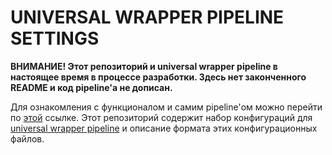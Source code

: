 UNIVERSAL WRAPPER PIPELINE SETTINGS
===================================

**ВНИМАНИЕ! Этот репозиторий и universal wrapper pipeline в настоящее время в процессе разработки. Здесь нет 
законченного README и код pipeline'а не дописан.**

Для ознакомления с функционалом и самим pipeline'ом можно перейти по
[этой](https://github.com/alexanderbazhenoff/jenkins-universal-wrapper-pipeline) ссылке. Этот репозиторий содержит набор
конфигураций для [universal wrapper pipeline](https://github.com/alexanderbazhenoff/jenkins-universal-wrapper-pipeline) 
и описание формата этих конфигурационных файлов. 
